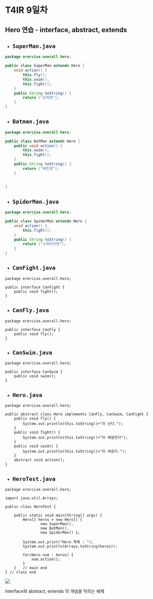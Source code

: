 # T4IR 9일차 #

## Hero 연습 - interface, abstract, extends

- ## `SuperMan.java`

```java
package erercise.overall.hero;

public class SuperMan extends Hero {
	void action() {
		this.fly();
		this.swim();
		this.fight();
	}
	public String toString() {
		return ("슈퍼맨");
	}
}
```

- ## `Batman.java`

```java
package erercise.overall.hero;

public class BatMan extends Hero {
	public void action() {
		this.swim();
		this.fight();
	}
	public String toString() {
		return ("배트맨");
	}
	
	
}

```

- ## `SpiderMan.java`

```java
package erercise.overall.hero;

public class SpiderMan extends Hero {
	void action() {
		this.fight();
	}
	public String toString() {
		return ("스파이더맨");
	}
}
```



- ## `CanFight.java`

``` 
package erercise.overall.hero;

public interface CanFight {
	public void fight();
}

```

- ## `CanFly.java`

```
package erercise.overall.hero;

public interface CanFly {
	public void fly();
}

```

- ## `CanSwim.java`

```
package erercise.overall.hero;

public interface CanSwim {
	public void swim();
}

```

- ## `Hero.java`

```
package erercise.overall.hero;

public abstract class Hero implements CanFly, CanSwim, CanFight {
	public void fly() {
		System.out.println(this.toString()+"이 난다.");
	}
	public void fight() {
		System.out.println(this.toString()+"이 헤엄친다");
	}
	public void swim() {
		System.out.println(this.toString()+"이 싸운다.");
	}
	abstract void action();
}
```

- ## `HeroTest.java`

```
package erercise.overall.hero;

import java.util.Arrays;

public class HeroTest {

	public static void main(String[] args) {
		Hero[] heros = new Hero[] {
				new SuperMan(),
				new BatMan(),
				new SpiderMan() };
	
		System.out.print("Hero 목록 : ");
		System.out.println(Arrays.toString(heros));
		
		for(Hero num : heros) {
			num.action();
		}
	}	// main end
} // class end
```

![](C:\Users\student\TIL\190523\Day9\출력1.png)



Interface와 abstract, extends 의 개념을 익히는 예제 

